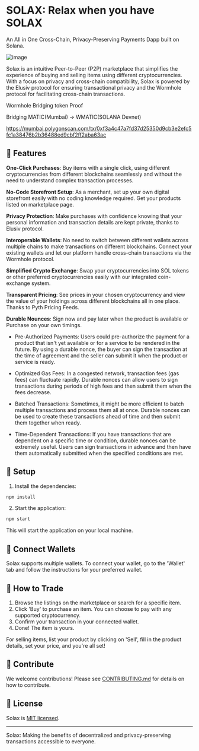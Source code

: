 # SOLAX: Relax when you have SOLAX

An All in One Cross-Chain, Privacy-Preserving Payments Dapp built on Solana.

![image](https://github.com/kamalbuilds/SolaX/assets/95926324/5c9197dc-7b60-421d-93c9-7584c7c6acd2)

Solax is an intuitive Peer-to-Peer (P2P) marketplace that simplifies the experience of buying and selling items using different cryptocurrencies. With a focus on privacy and cross-chain compatibility, Solax is powered by the Elusiv protocol for ensuring transactional privacy and the Wormhole protocol for facilitating cross-chain transactions.


Wormhole Bridging token Proof

Bridging MATIC(Mumbai) -> WMATIC(SOLANA Devnet)

https://mumbai.polygonscan.com/tx/0xf3a4c47a7fd37d25350d9cb3e2efc5fc1a38476b2b36488ed9cbf2ff2aba63ac

## 🌟 Features

**One-Click Purchases**: Buy items with a single click, using different cryptocurrencies from different blockchains seamlessly and without the need to understand complex transaction processes.

**No-Code Storefront Setup**: As a merchant, set up your own digital storefront easily with no coding knowledge required. Get your products listed on marketplace page.

**Privacy Protection**: Make purchases with confidence knowing that your personal information and transaction details are kept private, thanks to Elusiv protocol.

**Interoperable Wallets**: No need to switch between different wallets across multiple chains to make transactions on different blockchains. Connect your existing wallets and let our platform handle cross-chain transactions via the Wormhole protocol.

**Simplified Crypto Exchange**: Swap your cryptocurrencies into SOL tokens or other preferred cryptocurrencies easily with our integrated coin-exchange system.

**Transparent Pricing**: See prices in your chosen cryptocurrency and view the value of your holdings across different blockchains all in one place. Thanks to Pyth Pricing Feeds.

**Durable Nounces**: Sign now and pay later when the product is available or Purchase on your own timings.

- Pre-Authorized Payments: Users could pre-authorize the payment for a product that isn't yet available or for a service to be rendered in the future. By using a durable nonce, the buyer can sign the transaction at the time of agreement and the seller can submit it when the product or service is ready.

- Optimized Gas Fees: In a congested network, transaction fees (gas fees) can fluctuate rapidly. Durable nonces can allow users to sign transactions during periods of high fees and then submit them when the fees decrease.

- Batched Transactions: Sometimes, it might be more efficient to batch multiple transactions and process them all at once. Durable nonces can be used to create these transactions ahead of time and then submit them together when ready.

- Time-Dependent Transactions: If you have transactions that are dependent on a specific time or condition, durable nonces can be extremely useful. Users can sign transactions in advance and then have them automatically submitted when the specified conditions are met.

## 🔧 Setup

1. Install the dependencies:

```bash
npm install
```

2. Start the application:

```bash
npm start
```

This will start the application on your local machine. 

## 🤝 Connect Wallets

Solax supports multiple wallets. To connect your wallet, go to the 'Wallet' tab and follow the instructions for your preferred wallet.

## 👥 How to Trade

1. Browse the listings on the marketplace or search for a specific item.
2. Click 'Buy' to purchase an item. You can choose to pay with any supported cryptocurrency.
3. Confirm your transaction in your connected wallet.
4. Done! The item is yours.

For selling items, list your product by clicking on 'Sell', fill in the product details, set your price, and you're all set!

## 🙏 Contribute

We welcome contributions! Please see [CONTRIBUTING.md](CONTRIBUTING.md) for details on how to contribute.

## 📝 License

Solax is [MIT licensed](LICENSE).

---

Solax: Making the benefits of decentralized and privacy-preserving transactions accessible to everyone.
